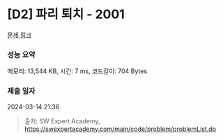 # [D2] 파리 퇴치 - 2001 

[문제 링크](https://swexpertacademy.com/main/code/problem/problemDetail.do?contestProbId=AV5PzOCKAigDFAUq) 

### 성능 요약

메모리: 13,544 KB, 시간: 7 ms, 코드길이: 704 Bytes

### 제출 일자

2024-03-14 21:36



> 출처: SW Expert Academy, https://swexpertacademy.com/main/code/problem/problemList.do